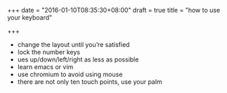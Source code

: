 +++
date = "2016-01-10T08:35:30+08:00"
draft = true
title = "how to use your keyboard"

+++



* change the layout until you’re satisfied
* lock the number keys
* ues up/down/left/right as less as possible
* learn emacs or vim
* use chromium to avoid using mouse
* there are not only ten touch points, use your palm